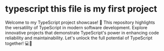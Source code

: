 # typescript this file is my first project 
Welcome to my TypeScript project showcase! 🚀 This repository highlights the versatility of TypeScript in modern software development. Explore innovative projects that demonstrate TypeScript's power in enhancing code reliability and maintainability. Let's unlock the full potential of TypeScript together! 💻🌟
